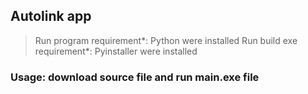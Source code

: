 ## **Autolink app**

> Run program requirement*: Python were installed
> Run build exe requirement*: Pyinstaller were installed
### Usage: download source file and run main.exe file
